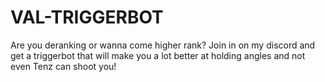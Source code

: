 # VAL-TRIGGERBOT

Are you deranking or wanna come higher rank? Join in on my discord and get a triggerbot that will make you a lot better at holding angles and not even Tenz can shoot you!
